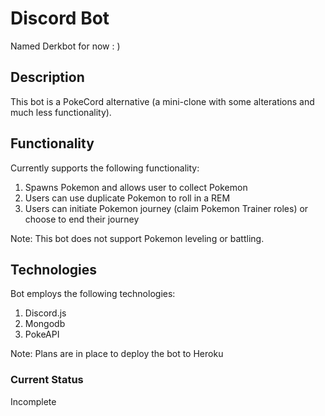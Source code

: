# Discord Bot
Named Derkbot for now : )

## Description
This bot is a PokeCord alternative (a mini-clone with some alterations and much less functionality).

## Functionality
Currently supports the following functionality:
1) Spawns Pokemon and allows user to collect Pokemon
2) Users can use duplicate Pokemon to roll in a REM
3) Users can initiate Pokemon journey (claim Pokemon Trainer roles) or choose to end their journey

Note: This bot does not support Pokemon leveling or battling.

## Technologies
Bot employs the following technologies:
1) Discord.js
2) Mongodb
3) PokeAPI

Note: Plans are in place to deploy the bot to Heroku

### Current Status
Incomplete
